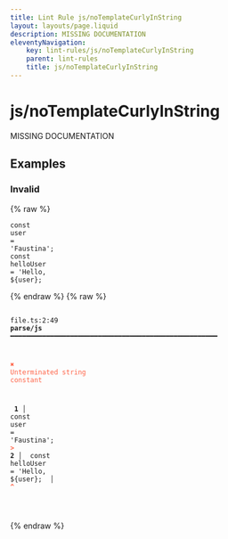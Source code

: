 ```yaml
---
title: Lint Rule js/noTemplateCurlyInString
layout: layouts/page.liquid
description: MISSING DOCUMENTATION
eleventyNavigation:
	key: lint-rules/js/noTemplateCurlyInString
	parent: lint-rules
	title: js/noTemplateCurlyInString
---
```


# js/noTemplateCurlyInString

MISSING DOCUMENTATION

<!-- EVERYTHING BELOW IS AUTOGENERATED. SEE SCRIPTS FOLDER FOR UPDATE SCRIPTS hash(88e75612008f8bfb9561dc6a76429967da466c74) -->

## Examples
### Invalid
{% raw %}<pre class="language-text"><code class="language-text"><span class="token keyword">const</span> <span class="token variable">user</span> <span class="token operator">=</span> <span class="token string">&apos;Faustina&apos;</span><span class="token punctuation">;</span>
               <span class="token keyword">const</span> <span class="token variable">helloUser</span> <span class="token operator">=</span> <span class="token string">&apos;Hello, ${user};</span></code></pre>{% endraw %}
{% raw %}<pre class="language-text"><code class="language-text">
 <span style="text-decoration-style: dotted;">file.ts:2:49</span> <strong>parse/js</strong> ━━━━━━━━━━━━━━━━━━━━━━━━━━━━━━━━━━━━━━━━━━━━━━━━━━━━

  <strong><span style="color: Tomato;">✖ </span></strong><span style="color: Tomato;">Unterminated string constant</span>

  <strong>  1</strong><strong> │ </strong><span class="token keyword">const</span> <span class="token variable">user</span> <span class="token operator">=</span> <span class="token string">&apos;Faustina&apos;</span><span class="token punctuation">;</span>
  <strong><span style="color: Tomato;">></span></strong><strong> 2</strong><strong> │ </strong>               <span class="token keyword">const</span> <span class="token variable">helloUser</span> <span class="token operator">=</span> <span class="token string">&apos;Hello, ${user};</span>
     <strong> │ </strong>                                                 <span style="color: Tomato;"><strong>^</strong></span>

</code></pre>{% endraw %}
